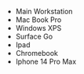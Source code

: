 - Main Workstation
- Mac Book Pro
- Windows XPS
- Surface Go
- Ipad
- Chromebook
- Iphone 14 Pro Max